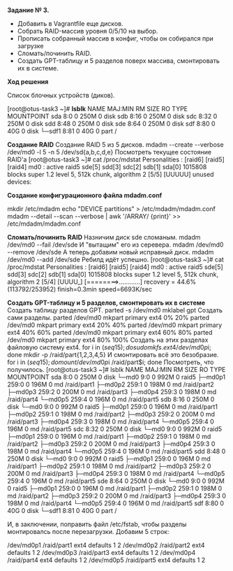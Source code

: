 **Задание № 3.**

- Добавить в Vagrantfile еще дисков.
- Собрать RAID-массив уровня 0/5/10 на выбор.
- Прописать собранный массив в конфиг, чтобы он собирался при загрузке
- Сломать/починить RAID.
- Создать GPT-таблицу и 5 разделов поверх массива, смонтировать их в системе.

**Ход решения**

Список блочных устройств (диков).

[root@otus-task3 ~]# **lsblk**
NAME   MAJ:MIN RM  SIZE RO TYPE MOUNTPOINT
sda      8:0    0  250M  0 disk
sdb      8:16   0  250M  0 disk
sdc      8:32   0  250M  0 disk
sdd      8:48   0  250M  0 disk
sde      8:64   0  250M  0 disk
sdf      8:80   0   40G  0 disk
└─sdf1   8:81   0   40G  0 part /

**Создание RAID**
Создание RAID 5 из 5 дисков.
mdadm --create --verbose /dev/md0 -l 5 -n 5 /dev/sd{a,b,c,d,e}
Посмотреть текущее состояние RAID'а
[root@otus-task3 ~]# cat /proc/mdstat
Personalities : [raid6] [raid5] [raid4]
md0 : active raid5 sde[5] sdd[3] sdc[2] sdb[1] sda[0]
      1015808 blocks super 1.2 level 5, 512k chunk, algorithm 2 [5/5] [UUUUU]
unused devices: <none>

**Создание конфигурационного файла mdadm.conf**

mkdir /etc/mdadm
echo "DEVICE partitions" > /etc/mdadm/mdadm.conf
mdadm --detail --scan --verbose | awk '/ARRAY/ {print}' >> /etc/mdadm/mdadm.conf

**Сломать/починить RAID**
Назничим диск sde сломаным.
mdadm /dev/md0 --fail /dev/sde
И "вытащим" его из серевера.
mdadm /dev/md0 --remove /dev/sde
А теперь добавим новый исправный диск.
mdadm /dev/md0 --add /dev/sde
Ребилд идёт успешно.
[root@otus-task3 ~]# cat /proc/mdstat
Personalities : [raid6] [raid5] [raid4]
md0 : active raid5 sde[5] sdd[3] sdc[2] sdb[1] sda[0]
      1015808 blocks super 1.2 level 5, 512k chunk, algorithm 2 [5/4] [UUUU_]
      [========>............]  recovery = 44.6% (113792/253952) finish=0.3min speed=6693K/sec

**Создать GPT-таблицу и 5 разделов, смонтировать их в системе**
Создать таблицу разделов GPT.
parted -s /dev/md0 mklabel gpt
Создать сами разделы.
parted /dev/md0 mkpart primary ext4 0% 20%
parted /dev/md0 mkpart primary ext4 20% 40%
parted /dev/md0 mkpart primary ext4 40% 60%
parted /dev/md0 mkpart primary ext4 60% 80%
parted /dev/md0 mkpart primary ext4 80% 100%
Создать на этих разделах файловую систему ext4.
for i in $(seq 1 5); do sudo mkfs.ext4 /dev/md0p$i; done
mkdir -p /raid/part{1,2,3,4,5}
И смонтировать всё это безобразие.
for i in $(seq 1 5); do mount /dev/md0p$i /raid/part$i; done
Посмотреть, что получилось.
[root@otus-task3 ~]# lsblk
NAME      MAJ:MIN RM  SIZE RO TYPE  MOUNTPOINT
sda         8:0    0  250M  0 disk
└─md0       9:0    0  992M  0 raid5
  ├─md0p1 259:0    0  196M  0 md    /raid/part1
  ├─md0p2 259:1    0  198M  0 md    /raid/part2
  ├─md0p3 259:2    0  200M  0 md    /raid/part3
  ├─md0p4 259:3    0  198M  0 md    /raid/part4
  └─md0p5 259:4    0  196M  0 md    /raid/part5
sdb         8:16   0  250M  0 disk
└─md0       9:0    0  992M  0 raid5
  ├─md0p1 259:0    0  196M  0 md    /raid/part1
  ├─md0p2 259:1    0  198M  0 md    /raid/part2
  ├─md0p3 259:2    0  200M  0 md    /raid/part3
  ├─md0p4 259:3    0  198M  0 md    /raid/part4
  └─md0p5 259:4    0  196M  0 md    /raid/part5
sdc         8:32   0  250M  0 disk
└─md0       9:0    0  992M  0 raid5
  ├─md0p1 259:0    0  196M  0 md    /raid/part1
  ├─md0p2 259:1    0  198M  0 md    /raid/part2
  ├─md0p3 259:2    0  200M  0 md    /raid/part3
  ├─md0p4 259:3    0  198M  0 md    /raid/part4
  └─md0p5 259:4    0  196M  0 md    /raid/part5
sdd         8:48   0  250M  0 disk
└─md0       9:0    0  992M  0 raid5
  ├─md0p1 259:0    0  196M  0 md    /raid/part1
  ├─md0p2 259:1    0  198M  0 md    /raid/part2
  ├─md0p3 259:2    0  200M  0 md    /raid/part3
  ├─md0p4 259:3    0  198M  0 md    /raid/part4
  └─md0p5 259:4    0  196M  0 md    /raid/part5
sde         8:64   0  250M  0 disk
└─md0       9:0    0  992M  0 raid5
  ├─md0p1 259:0    0  196M  0 md    /raid/part1
  ├─md0p2 259:1    0  198M  0 md    /raid/part2
  ├─md0p3 259:2    0  200M  0 md    /raid/part3
  ├─md0p4 259:3    0  198M  0 md    /raid/part4
  └─md0p5 259:4    0  196M  0 md    /raid/part5
sdf         8:80   0   40G  0 disk
└─sdf1      8:81   0   40G  0 part  /

И, в заключении, поправить файл /etc/fstab, чтобы разделы монтировалсь после перезагрузки. Добавим 5 строк:

/dev/md0p1                      /raid/part1             ext4            defaults        1 2
/dev/md0p2                      /raid/part2             ext4            defaults        1 2
/dev/md0p3                      /raid/part3             ext4            defaults        1 2
/dev/md0p4                      /raid/part4             ext4            defaults        1 2
/dev/md0p5                      /raid/part5             ext4            defaults        1 2
